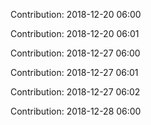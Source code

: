 Contribution: 2018-12-20 06:00

Contribution: 2018-12-20 06:01

Contribution: 2018-12-27 06:00

Contribution: 2018-12-27 06:01

Contribution: 2018-12-27 06:02

Contribution: 2018-12-28 06:00

